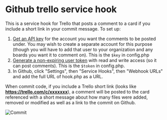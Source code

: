 Github trello service hook
=============

This is a service hook for Trello that posts a comment to a card if you include a short link in your commit message.  To set up:

1. [Get an API key](https://trello.com/1/appKey/generate) for the account you want the comments to be posted under.  You may wish to create a separate account for this purpose (though you will have to add that user to your organization and any boards you want it to comment on).  This is the `$key` in config.php
2. [Generate a non-expiring user token](https://trello.com/docs/gettingstarted/index.html#getting-a-token-from-a-user) with read and write access (so it can post comments).  This is the `$token` in config.php.
3. In Github, click "Settings", then "Service Hooks", then "Webhook URLs" and add the full URL of hook.php as a URL.

When commit code, if you include a Trello short link (looks like **https://trello.com/c/xxxxxxx**), a comment will be posted to the card referenced with a short message about how many files were added, removed or modified as well as a link to the commit on Github.

![Commit](https://raw.github.com/ehedaya/github-trello/master/commit.png)
